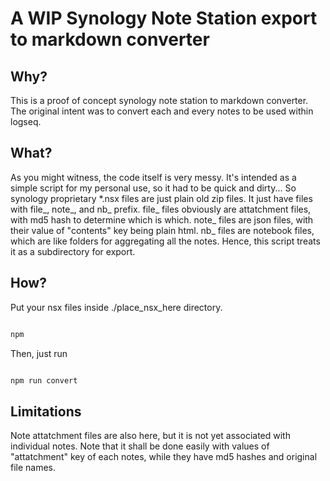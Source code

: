# A WIP Synology Note Station export to markdown converter

## Why?

This is a proof of concept synology note station to markdown converter. The original intent was to convert each and every notes to be used within logseq.

## What?

As you might witness, the code itself is very messy. It's intended as a simple script for my personal use, so it had to be quick and dirty...
So synology proprietary *.nsx files are just plain old zip files. It just have files with file_, note_, and nb_ prefix.
file_ files obviously are attatchment files, with md5 hash to determine which is which. note_ files are json files, with their value of "contents" key being plain html.
nb_ files are notebook files, which are like folders for aggregating all the notes. Hence, this script treats it as a subdirectory for export.

## How?

Put your nsx files inside ./place_nsx_here directory.

```bash

npm

```

Then, just run 

```bash

npm run convert

```

## Limitations

Note attatchment files are also here, but it is not yet associated with individual notes. 
Note that it shall be done easily with values of "attatchment" key of each notes, while they have md5 hashes and original file names.
